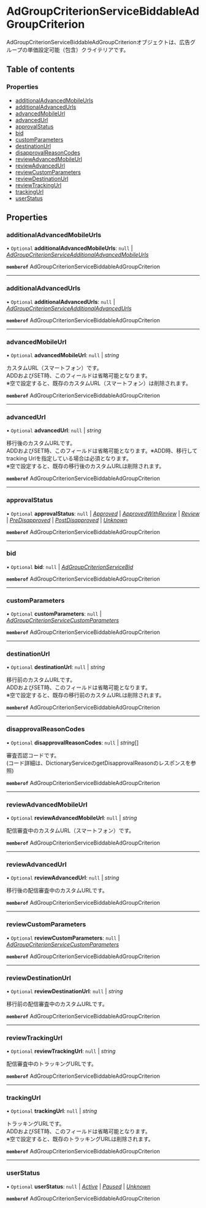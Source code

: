 # AdGroupCriterionServiceBiddableAdGroupCriterion


<div lang=\"ja\">AdGroupCriterionServiceBiddableAdGroupCriterionオブジェクトは、広告グループの単価設定可能（包含）クライテリアです。</div> 

## Table of contents

### Properties

- [additionalAdvancedMobileUrls](adgroupcriterionservicebiddableadgroupcriterion.md#additionaladvancedmobileurls)
- [additionalAdvancedUrls](adgroupcriterionservicebiddableadgroupcriterion.md#additionaladvancedurls)
- [advancedMobileUrl](adgroupcriterionservicebiddableadgroupcriterion.md#advancedmobileurl)
- [advancedUrl](adgroupcriterionservicebiddableadgroupcriterion.md#advancedurl)
- [approvalStatus](adgroupcriterionservicebiddableadgroupcriterion.md#approvalstatus)
- [bid](adgroupcriterionservicebiddableadgroupcriterion.md#bid)
- [customParameters](adgroupcriterionservicebiddableadgroupcriterion.md#customparameters)
- [destinationUrl](adgroupcriterionservicebiddableadgroupcriterion.md#destinationurl)
- [disapprovalReasonCodes](adgroupcriterionservicebiddableadgroupcriterion.md#disapprovalreasoncodes)
- [reviewAdvancedMobileUrl](adgroupcriterionservicebiddableadgroupcriterion.md#reviewadvancedmobileurl)
- [reviewAdvancedUrl](adgroupcriterionservicebiddableadgroupcriterion.md#reviewadvancedurl)
- [reviewCustomParameters](adgroupcriterionservicebiddableadgroupcriterion.md#reviewcustomparameters)
- [reviewDestinationUrl](adgroupcriterionservicebiddableadgroupcriterion.md#reviewdestinationurl)
- [reviewTrackingUrl](adgroupcriterionservicebiddableadgroupcriterion.md#reviewtrackingurl)
- [trackingUrl](adgroupcriterionservicebiddableadgroupcriterion.md#trackingurl)
- [userStatus](adgroupcriterionservicebiddableadgroupcriterion.md#userstatus)

## Properties

### additionalAdvancedMobileUrls

• `Optional` **additionalAdvancedMobileUrls**: ``null`` \| [*AdGroupCriterionServiceAdditionalAdvancedMobileUrls*](adgroupcriterionserviceadditionaladvancedmobileurls.md)

**`memberof`** AdGroupCriterionServiceBiddableAdGroupCriterion

___

### additionalAdvancedUrls

• `Optional` **additionalAdvancedUrls**: ``null`` \| [*AdGroupCriterionServiceAdditionalAdvancedUrls*](adgroupcriterionserviceadditionaladvancedurls.md)

**`memberof`** AdGroupCriterionServiceBiddableAdGroupCriterion

___

### advancedMobileUrl

• `Optional` **advancedMobileUrl**: ``null`` \| *string*

<div lang=\"ja\">カスタムURL（スマートフォン）です。<br> ADDおよびSET時、このフィールドは省略可能となります。<br> ※空で設定すると、既存のカスタムURL（スマートフォン）は削除されます。</div> 

**`memberof`** AdGroupCriterionServiceBiddableAdGroupCriterion

___

### advancedUrl

• `Optional` **advancedUrl**: ``null`` \| *string*

<div lang=\"ja\">移行後のカスタムURLです。<br> ADDおよびSET時、このフィールドは省略可能となります。※ADD時、移行してtracking Urlを指定している場合は必須となります。<br> ※空で設定すると、既存の移行後のカスタムURLは削除されます。</div> 

**`memberof`** AdGroupCriterionServiceBiddableAdGroupCriterion

___

### approvalStatus

• `Optional` **approvalStatus**: ``null`` \| [*Approved*](./enums/adgroupcriterionserviceapprovalstatus.md#approved) \| [*ApprovedWithReview*](./enums/adgroupcriterionserviceapprovalstatus.md#approvedwithreview) \| [*Review*](./enums/adgroupcriterionserviceapprovalstatus.md#review) \| [*PreDisapproved*](./enums/adgroupcriterionserviceapprovalstatus.md#predisapproved) \| [*PostDisapproved*](./enums/adgroupcriterionserviceapprovalstatus.md#postdisapproved) \| [*Unknown*](./enums/adgroupcriterionserviceapprovalstatus.md#unknown)

**`memberof`** AdGroupCriterionServiceBiddableAdGroupCriterion

___

### bid

• `Optional` **bid**: ``null`` \| [*AdGroupCriterionServiceBid*](adgroupcriterionservicebid.md)

**`memberof`** AdGroupCriterionServiceBiddableAdGroupCriterion

___

### customParameters

• `Optional` **customParameters**: ``null`` \| [*AdGroupCriterionServiceCustomParameters*](adgroupcriterionservicecustomparameters.md)

**`memberof`** AdGroupCriterionServiceBiddableAdGroupCriterion

___

### destinationUrl

• `Optional` **destinationUrl**: ``null`` \| *string*

<div lang=\"ja\">移行前のカスタムURLです。<br> ADDおよびSET時、このフィールドは省略可能となります。<br> ※空で設定すると、既存の移行前のカスタムURLは削除されます。</div> 

**`memberof`** AdGroupCriterionServiceBiddableAdGroupCriterion

___

### disapprovalReasonCodes

• `Optional` **disapprovalReasonCodes**: ``null`` \| *string*[]

<div lang=\"ja\">審査否認コードです。<br> (コード詳細は、DictionaryServiceのgetDisapprovalReasonのレスポンスを参照)</div> 

**`memberof`** AdGroupCriterionServiceBiddableAdGroupCriterion

___

### reviewAdvancedMobileUrl

• `Optional` **reviewAdvancedMobileUrl**: ``null`` \| *string*

<div lang=\"ja\">配信審査中のカスタムURL（スマートフォン）です。</div> 

**`memberof`** AdGroupCriterionServiceBiddableAdGroupCriterion

___

### reviewAdvancedUrl

• `Optional` **reviewAdvancedUrl**: ``null`` \| *string*

<div lang=\"ja\">移行後の配信審査中のカスタムURLです。</div> 

**`memberof`** AdGroupCriterionServiceBiddableAdGroupCriterion

___

### reviewCustomParameters

• `Optional` **reviewCustomParameters**: ``null`` \| [*AdGroupCriterionServiceCustomParameters*](adgroupcriterionservicecustomparameters.md)

**`memberof`** AdGroupCriterionServiceBiddableAdGroupCriterion

___

### reviewDestinationUrl

• `Optional` **reviewDestinationUrl**: ``null`` \| *string*

<div lang=\"ja\">移行前の配信審査中のカスタムURLです。</div> 

**`memberof`** AdGroupCriterionServiceBiddableAdGroupCriterion

___

### reviewTrackingUrl

• `Optional` **reviewTrackingUrl**: ``null`` \| *string*

<div lang=\"ja\">配信審査中のトラッキングURLです。</div> 

**`memberof`** AdGroupCriterionServiceBiddableAdGroupCriterion

___

### trackingUrl

• `Optional` **trackingUrl**: ``null`` \| *string*

<div lang=\"ja\">トラッキングURLです。<br> ADDおよびSET時、このフィールドは省略可能となります。<br> ※空で設定すると、既存のトラッキングURLは削除されます。</div> 

**`memberof`** AdGroupCriterionServiceBiddableAdGroupCriterion

___

### userStatus

• `Optional` **userStatus**: ``null`` \| [*Active*](./enums/adgroupcriterionserviceuserstatus.md#active) \| [*Paused*](./enums/adgroupcriterionserviceuserstatus.md#paused) \| [*Unknown*](./enums/adgroupcriterionserviceuserstatus.md#unknown)

**`memberof`** AdGroupCriterionServiceBiddableAdGroupCriterion

